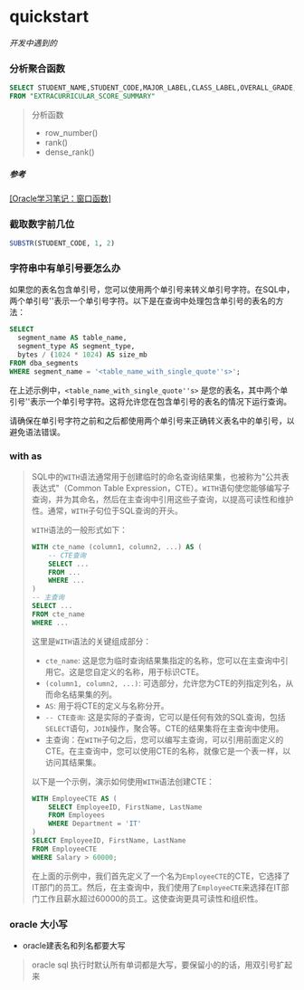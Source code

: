 # quickstart

*开发中遇到的*

### 分析聚合函数

```sql
SELECT STUDENT_NAME,STUDENT_CODE,MAJOR_LABEL,CLASS_LABEL,OVERALL_GRADE,row_number() OVER(partition by MAJOR_LABEL order by OVERALL_GRADE DESC) as grade
FROM "EXTRACURRICULAR_SCORE_SUMMARY" 

```

> 分析函数
>
> + row_number()
> + rank()
> + dense_rank()

##### 参考

[[Oracle学习笔记：窗口函数]](https://www.cnblogs.com/hider/p/11678804.html)

### 截取数字前几位

```sql
SUBSTR(STUDENT_CODE, 1, 2)
```





### 字符串中有单引号要怎么办

如果您的表名包含单引号，您可以使用两个单引号来转义单引号字符。在SQL中，两个单引号''表示一个单引号字符。以下是在查询中处理包含单引号的表名的方法：

```sql
SELECT 
  segment_name AS table_name,
  segment_type AS segment_type,
  bytes / (1024 * 1024) AS size_mb
FROM dba_segments
WHERE segment_name = '<table_name_with_single_quote''s>';
```

在上述示例中，`<table_name_with_single_quote''s>` 是您的表名，其中两个单引号''表示一个单引号字符。这将允许您在包含单引号的表名的情况下运行查询。

请确保在单引号字符之前和之后都使用两个单引号来正确转义表名中的单引号，以避免语法错误。



### with as

> SQL中的`WITH`语法通常用于创建临时的命名查询结果集，也被称为"公共表表达式"（Common Table Expression，CTE）。`WITH`语句使您能够编写子查询，并为其命名，然后在主查询中引用这些子查询，以提高可读性和维护性。通常，`WITH`子句位于SQL查询的开头。
>
> `WITH`语法的一般形式如下：
>
> ```sql
> WITH cte_name (column1, column2, ...) AS (
>     -- CTE查询
>     SELECT ...
>     FROM ...
>     WHERE ...
> )
> -- 主查询
> SELECT ...
> FROM cte_name
> WHERE ...
> ```
>
> 这里是`WITH`语法的关键组成部分：
>
> - `cte_name`: 这是您为临时查询结果集指定的名称，您可以在主查询中引用它。这是您自定义的名称，用于标识CTE。
> - `(column1, column2, ...)`: 可选部分，允许您为CTE的列指定列名，从而命名结果集的列。
> - `AS`: 用于将CTE的定义与名称分开。
> - `-- CTE查询`: 这是实际的子查询，它可以是任何有效的SQL查询，包括`SELECT`语句，`JOIN`操作，聚合等。CTE的结果集将在主查询中使用。
> - 主查询：在`WITH`子句之后，您可以编写主查询，可以引用前面定义的CTE。在主查询中，您可以使用CTE的名称，就像它是一个表一样，以访问其结果集。
>
> 以下是一个示例，演示如何使用`WITH`语法创建CTE：
>
> ```sql
> WITH EmployeeCTE AS (
>     SELECT EmployeeID, FirstName, LastName
>     FROM Employees
>     WHERE Department = 'IT'
> )
> SELECT EmployeeID, FirstName, LastName
> FROM EmployeeCTE
> WHERE Salary > 60000;
> ```
>
> 在上面的示例中，我们首先定义了一个名为`EmployeeCTE`的CTE，它选择了IT部门的员工。然后，在主查询中，我们使用了`EmployeeCTE`来选择在IT部门工作且薪水超过60000的员工。这使查询更具可读性和组织性。



### oracle 大小写

+ oracle建表名和列名都要大写

> oracle sql 执行时默认所有单词都是大写，要保留小的的话，用双引号扩起来
